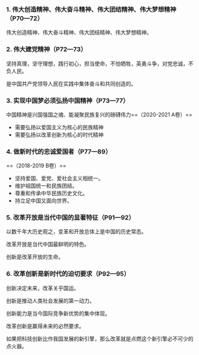 ### 1. 伟大创造精神、伟大奋斗精神、伟大团结精神、伟大梦想精神（P70—72）

伟大创造精神、伟大奋斗精神、伟大团结精神、伟大梦想精神。

### 2. 伟大建党精神（P72—73）

坚持真理，坚守理想，践行初心，担当使命，不怕牺牲，英勇斗争，对党忠诚，不负人民。

是中国共产党领导人民在实践中集体奋斗和共同创造的。

### 3. 实现中国梦必须弘扬中国精神（P73—77）

中国精神是兴国强国之魂、能凝聚民族复兴的磅礴伟力==（2020-2021 A卷）==
- 需要弘扬以爱国主义为核心的民族精神
- 需要弘扬以改革创新为核心的时代精神

### 4. 做新时代的忠诚爱国者（P77—89）

==（2018-2019 B卷）==
- 坚持爱国、爱党、爱社会主义相统一。
- 维护祖国统一和民族团结。
- 尊重和传承中华民族历史文化。
- 持立足中国又面向世界。

### 5. 改革开放是当代中国的显著特征（P91—92）

以数千年大历史观之，变革和开放总体上是中国的历史常态。

改革开放是当代中国最鲜明的特色。

创新是改革开放的生命。

### 6. 改革创新是新时代的迫切要求（P92—95）

创新决定未来，改革关乎国运。

创新是推动人类社会发展的第一动力。

创新能力是当今国际竞争新优势的集中体现。

改革创新是赢得未来的必然要求。

如果把科技创新比作我国发展的新引擎，那么改革就是点燃这个新引擎必不可少的点火器。